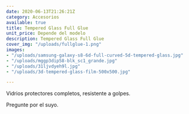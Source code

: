 ```yaml
---
date: 2020-06-13T21:26:21Z
category: Accesorios
available: true
title: Tempered Glass Full Glue
unit_price: Depende del modelo
description: Tempered Glass Full Glue
cover_img: "/uploads/fullglue-1.png"
images:
- "/uploads/samsung-galaxy-s8-6d-full-curved-5d-tempered-glass.jpg"
- "/uploads/mggp3dip58-blk_sc1_grande.jpg"
- "/uploads/31ljvdyeh9l.jpg"
- "/uploads/3d-tempered-glass-film-500x500.jpg"

---
```

Vidrios protectores completos, resistente a golpes.

Pregunte por el suyo.